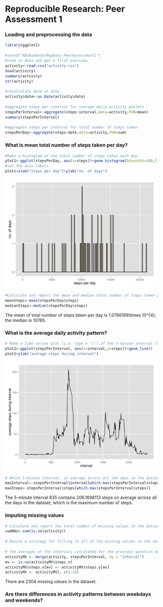 # Reproducible Research: Peer Assessment 1


### Loading and preprocessing the data

```r
library(ggplot2)

#setwd("RDokumente/RepData_PeerAssessment1")
#read in data and get a first overview
activity<-read.csv("activity.csv")
head(activity)
summary(activity)
str(activity)

#recalculate date as date
activity$date<-as.Date(activity$date)

#aggregate steps per interval for average daily activity pattern
stepsPerInterval<-aggregate(steps~interval,data=activity,FUN=mean)
summary(stepsPerInterval)

#aggregate steps per interval for total number of steps taken
stepsPerDay<-aggregate(steps~date,data=activity,FUN=sum)
```

### What is mean total number of steps taken per day?


```r
#Make a histogram of the total number of steps taken each day
plot1<-ggplot(stepsPerDay, aes(x=steps))+geom_histogram(binwidth=100,fill="cornsilk",color="black")
#set the axis labels
plot1+xlab("steps per day")+ylab("no. of days")
```

![](PA1_template_files/figure-html/mean-1.png) 

```r
#Calculate and report the mean and median total number of steps taken per day
meanSteps<-mean(stepsPerDay$steps)
medianSteps<-median(stepsPerDay$steps)
```

The mean of total number of steps taken per day is 1.0766189\times 10^{4}; the median is 10765.

### What is the average daily activity pattern?


```r
# Make a time series plot (i.e. type = "l") of the 5-minute interval (x-axis) and the average number of steps taken, averaged across all days (y-axis)
plot2<-ggplot(stepsPerInterval, aes(x=interval,y=steps))+geom_line()
plot2+ylab("average steps during interval")
```

![](PA1_template_files/figure-html/average-1.png) 

```r
# Which 5-minute interval, on average across all the days in the dataset, contains the maximum number of steps?
maxInterval<-stepsPerInterval$interval[which.max(stepsPerInterval$steps)]
maxSteps<-stepsPerInterval$steps[which.max(stepsPerInterval$steps)]
```

The 5-minute interval 835 contains 206.1698113 steps on average across all the days in the dataset, which is the maximum number of steps.            

### Imputing missing values


```r
# Calculate and report the total number of missing values in the dataset (i.e. the total number of rows with NAs)
sumNAs<-sum(is.na(activity))

# Devise a strategy for filling in all of the missing values in the dataset. The strategy does not need to be sophisticated. For example, you could use the mean/median for that day, or the mean for that 5-minute interval, etc.

# the averages of the intervals calculated for the previous question do replace the missing values 
activityMV <- merge(activity, stepsPerInterval, by = "interval")
mv <- is.na(activityMV$steps.x)
activityMV$steps.x[mv] <- activityMV$steps.y[mv]
activityMV <- activityMV[, c(1:3)]
```

There are 2304 missing values in the dataset.


### Are there differences in activity patterns between weekdays and weekends?
